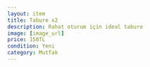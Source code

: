 ```yaml
---
layout: item
title: Tabure x2
description: Rahat oturum için ideal tabure
image: [image_url]
price: 150TL
condition: Yeni
category: Mutfak
---
```

